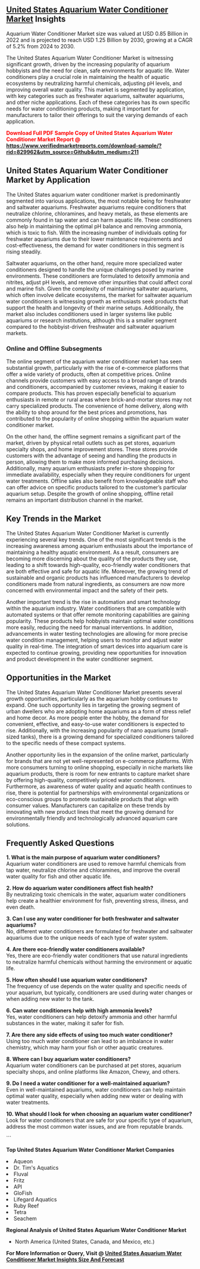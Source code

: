 <h2><a href="https://www.verifiedmarketreports.com/download-sample/?rid=829962&amp;utm_source=Github&amp;utm_medium=211" target="_blank">United States Aquarium Water Conditioner Market</a> Insights</h2><p>Aquarium Water Conditioner Market size was valued at USD 0.85 Billion in 2022 and is projected to reach USD 1.25 Billion by 2030, growing at a CAGR of 5.2% from 2024 to 2030.</p><p><p>The United States Aquarium Water Conditioner Market is witnessing significant growth, driven by the increasing popularity of aquarium hobbyists and the need for clean, safe environments for aquatic life. Water conditioners play a crucial role in maintaining the health of aquatic ecosystems by neutralizing harmful chemicals, adjusting pH levels, and improving overall water quality. This market is segmented by application, with key categories such as freshwater aquariums, saltwater aquariums, and other niche applications. Each of these categories has its own specific needs for water conditioning products, making it important for manufacturers to tailor their offerings to suit the varying demands of each application.</p><p><strong><p><span class=""><span style="color: #ff0000;"><strong>Download Full PDF Sample Copy of United States Aquarium Water Conditioner Market Report</strong> @ </span><a href="https://www.verifiedmarketreports.com/download-sample/?rid=829962&amp;utm_source=Github&amp;utm_medium=211" target="_blank">https://www.verifiedmarketreports.com/download-sample/?rid=829962&amp;utm_source=Github&amp;utm_medium=211</a></span></p></strong></p><h2>United States Aquarium Water Conditioner Market by Application</h2><p>The United States aquarium water conditioner market is predominantly segmented into various applications, the most notable being for freshwater and saltwater aquariums. Freshwater aquariums require conditioners that neutralize chlorine, chloramines, and heavy metals, as these elements are commonly found in tap water and can harm aquatic life. These conditioners also help in maintaining the optimal pH balance and removing ammonia, which is toxic to fish. With the increasing number of individuals opting for freshwater aquariums due to their lower maintenance requirements and cost-effectiveness, the demand for water conditioners in this segment is rising steadily.</p><p>Saltwater aquariums, on the other hand, require more specialized water conditioners designed to handle the unique challenges posed by marine environments. These conditioners are formulated to detoxify ammonia and nitrites, adjust pH levels, and remove other impurities that could affect coral and marine fish. Given the complexity of maintaining saltwater aquariums, which often involve delicate ecosystems, the market for saltwater aquarium water conditioners is witnessing growth as enthusiasts seek products that support the health and longevity of their marine setups. Additionally, the market also includes conditioners used in larger systems like public aquariums or research institutions, although this is a smaller segment compared to the hobbyist-driven freshwater and saltwater aquarium markets.</p><h3>Online and Offline Subsegments</h3><p>The online segment of the aquarium water conditioner market has seen substantial growth, particularly with the rise of e-commerce platforms that offer a wide variety of products, often at competitive prices. Online channels provide customers with easy access to a broad range of brands and conditioners, accompanied by customer reviews, making it easier to compare products. This has proven especially beneficial to aquarium enthusiasts in remote or rural areas where brick-and-mortar stores may not carry specialized products. The convenience of home delivery, along with the ability to shop around for the best prices and promotions, has contributed to the popularity of online shopping within the aquarium water conditioner market.</p><p>On the other hand, the offline segment remains a significant part of the market, driven by physical retail outlets such as pet stores, aquarium specialty shops, and home improvement stores. These stores provide customers with the advantage of seeing and handling the products in person, allowing them to make more informed purchasing decisions. Additionally, many aquarium enthusiasts prefer in-store shopping for immediate availability, especially when they require conditioners for urgent water treatments. Offline sales also benefit from knowledgeable staff who can offer advice on specific products tailored to the customer’s particular aquarium setup. Despite the growth of online shopping, offline retail remains an important distribution channel in the market.</p><h2>Key Trends in the Market</h2><p>The United States Aquarium Water Conditioner Market is currently experiencing several key trends. One of the most significant trends is the increasing awareness among aquarium enthusiasts about the importance of maintaining a healthy aquatic environment. As a result, consumers are becoming more discerning about the quality of the products they use, leading to a shift towards high-quality, eco-friendly water conditioners that are both effective and safe for aquatic life. Moreover, the growing trend of sustainable and organic products has influenced manufacturers to develop conditioners made from natural ingredients, as consumers are now more concerned with environmental impact and the safety of their pets.</p><p>Another important trend is the rise in automation and smart technology within the aquarium industry. Water conditioners that are compatible with automated systems or that offer remote monitoring capabilities are gaining popularity. These products help hobbyists maintain optimal water conditions more easily, reducing the need for manual interventions. In addition, advancements in water testing technologies are allowing for more precise water condition management, helping users to monitor and adjust water quality in real-time. The integration of smart devices into aquarium care is expected to continue growing, providing new opportunities for innovation and product development in the water conditioner segment.</p><h2>Opportunities in the Market</h2><p>The United States Aquarium Water Conditioner Market presents several growth opportunities, particularly as the aquarium hobby continues to expand. One such opportunity lies in targeting the growing segment of urban dwellers who are adopting home aquariums as a form of stress relief and home decor. As more people enter the hobby, the demand for convenient, effective, and easy-to-use water conditioners is expected to rise. Additionally, with the increasing popularity of nano aquariums (small-sized tanks), there is a growing demand for specialized conditioners tailored to the specific needs of these compact systems.</p><p>Another opportunity lies in the expansion of the online market, particularly for brands that are not yet well-represented on e-commerce platforms. With more consumers turning to online shopping, especially in niche markets like aquarium products, there is room for new entrants to capture market share by offering high-quality, competitively priced water conditioners. Furthermore, as awareness of water quality and aquatic health continues to rise, there is potential for partnerships with environmental organizations or eco-conscious groups to promote sustainable products that align with consumer values. Manufacturers can capitalize on these trends by innovating with new product lines that meet the growing demand for environmentally friendly and technologically advanced aquarium care solutions.</p><h2>Frequently Asked Questions</h2><p><strong>1. What is the main purpose of aquarium water conditioners?</strong><br> Aquarium water conditioners are used to remove harmful chemicals from tap water, neutralize chlorine and chloramines, and improve the overall water quality for fish and other aquatic life.</p><p><strong>2. How do aquarium water conditioners affect fish health?</strong><br> By neutralizing toxic chemicals in the water, aquarium water conditioners help create a healthier environment for fish, preventing stress, illness, and even death.</p><p><strong>3. Can I use any water conditioner for both freshwater and saltwater aquariums?</strong><br> No, different water conditioners are formulated for freshwater and saltwater aquariums due to the unique needs of each type of water system.</p><p><strong>4. Are there eco-friendly water conditioners available?</strong><br> Yes, there are eco-friendly water conditioners that use natural ingredients to neutralize harmful chemicals without harming the environment or aquatic life.</p><p><strong>5. How often should I use aquarium water conditioners?</strong><br> The frequency of use depends on the water quality and specific needs of your aquarium, but typically, conditioners are used during water changes or when adding new water to the tank.</p><p><strong>6. Can water conditioners help with high ammonia levels?</strong><br> Yes, water conditioners can help detoxify ammonia and other harmful substances in the water, making it safer for fish.</p><p><strong>7. Are there any side effects of using too much water conditioner?</strong><br> Using too much water conditioner can lead to an imbalance in water chemistry, which may harm your fish or other aquatic creatures.</p><p><strong>8. Where can I buy aquarium water conditioners?</strong><br> Aquarium water conditioners can be purchased at pet stores, aquarium specialty shops, and online platforms like Amazon, Chewy, and others.</p><p><strong>9. Do I need a water conditioner for a well-maintained aquarium?</strong><br> Even in well-maintained aquariums, water conditioners can help maintain optimal water quality, especially when adding new water or dealing with water treatments.</p><p><strong>10. What should I look for when choosing an aquarium water conditioner?</strong><br> Look for water conditioners that are safe for your specific type of aquarium, address the most common water issues, and are from reputable brands.</p>```</p><p><strong>Top United States Aquarium Water Conditioner Market Companies</strong></p><div data-test-id=""><p><li>Aqueon</li><li> Dr. Tim's Aquatics</li><li> Fluval</li><li> Fritz</li><li> API</li><li> GloFish</li><li> Lifegard Aquatics</li><li> Ruby Reef</li><li> Tetra</li><li> Seachem</li></p><div><strong>Regional Analysis of&nbsp;United States Aquarium Water Conditioner Market</strong></div><ul><li dir="ltr"><p dir="ltr">North America&nbsp;(United States, Canada, and Mexico, etc.)</p></li></ul><p><strong>For More Information or Query, Visit @&nbsp;</strong><strong><a href="https://www.verifiedmarketreports.com/product/aquarium-water-conditioner-market/?utm_source=Github&amp;utm_medium=211" target="_blank">United States Aquarium Water Conditioner Market Insights Size And Forecast</a></strong></p></div>

